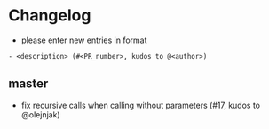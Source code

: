 # Changelog

- please enter new entries in format 

```
- <description> (#<PR_number>, kudos to @<author>)
```

## master

- fix recursive calls when calling without parameters (#17, kudos to @olejnjak)